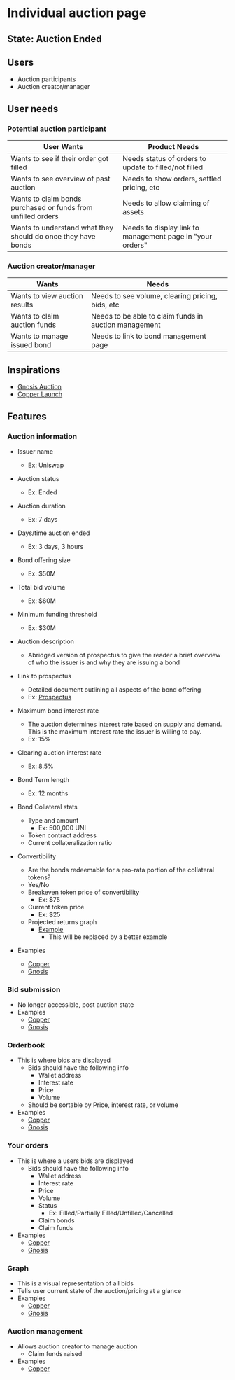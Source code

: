 # Individual auction page

## State: Auction Ended

## Users

- Auction participants
- Auction creator/manager

## User needs

### Potential auction participant

| User Wants                                                   | Product Needs                                             |
| ------------------------------------------------------------ | --------------------------------------------------------- |
| Wants to see if their order got filled                       | Needs status of orders to update to filled/not filled     |
| Wants to see overview of past auction                        | Needs to show orders, settled pricing, etc                |
| Wants to claim bonds purchased or funds from unfilled orders | Needs to allow claiming of assets                         |
| Wants to understand what they should do once they have bonds | Needs to display link to management page in "your orders" |

### Auction creator/manager

| Wants                         | Needs                                                 |
| ----------------------------- | ----------------------------------------------------- |
| Wants to view auction results | Needs to see volume, clearing pricing, bids, etc      |
| Wants to claim auction funds  | Needs to be able to claim funds in auction management |
| Wants to manage issued bond   | Needs to link to bond management page                 |

## Inspirations

- [Gnosis Auction](../../assets/gnosis/auction_page_post.png)
- [Copper Launch](../../assets/copper/auction_page_post.png)

## Features

### Auction information

- Issuer name
  - Ex: Uniswap
- Auction status
  - Ex: Ended
- Auction duration
  - Ex: 7 days
- Days/time auction ended
  - Ex: 3 days, 3 hours
- Bond offering size
  - Ex: \$50M
- Total bid volume
  - Ex: \$60M
- Minimum funding threshold
  - Ex: \$30M
- Auction description
  - Abridged version of prospectus to give the reader a brief overview of who the issuer is and why they are issuing a bond
- Link to prospectus
  - Detailed document outlining all aspects of the bond offering
  - Ex: [Prospectus](https://www.sec.gov/Archives/edgar/data/320193/000119312513184506/d527270d424b2.htm)
- Maximum bond interest rate
  - The auction determines interest rate based on supply and demand. This is the maximum interest rate the issuer is willing to pay.
  - Ex: 15%
- Clearing auction interest rate
  - Ex: 8.5%
- Bond Term length
  - Ex: 12 months
- Bond Collateral stats
  - Type and amount
    - Ex: 500,000 UNI
  - Token contract address
  - Current collateralization ratio
- Convertibility

  - Are the bonds redeemable for a pro-rata portion of the collateral tokens?
  - Yes/No
  - Breakeven token price of convertibility
    - Ex: \$75
  - Current token price
    - Ex: \$25
  - Projected returns graph
    - [Example](../../assets/convertible_bond_graph.png)
      - This will be replaced by a better example

- Examples
  - [Copper](../../assets/copper/auction_details_post.png)
  - [Gnosis](../../assets/gnosis/auction_details_post.png)

### Bid submission

- No longer accessible, post auction state
- Examples
  - [Copper](../../assets/copper/bidding_post.png)
  - [Gnosis](../../assets/gnosis/bidding_post.png)

### Orderbook

- This is where bids are displayed
  - Bids should have the following info
    - Wallet address
    - Interest rate
    - Price
    - Volume
  - Should be sortable by Price, interest rate, or volume
- Examples
  - [Copper](../../assets/copper/order_book.png)
  - [Gnosis](../../assets/gnosis/order_book.png)

### Your orders

- This is where a users bids are displayed
  - Bids should have the following info
    - Wallet address
    - Interest rate
    - Price
    - Volume
    - Status
      - Ex: Filled/Partially Filled/Unfilled/Cancelled
    - Claim bonds
    - Claim funds
- Examples
  - [Copper](../../assets/copper/order_book.png)
  - [Gnosis](../../assets/gnosis/my_orders_empty.png)

### Graph

- This is a visual representation of all bids
- Tells user current state of the auction/pricing at a glance
- Examples
  - [Copper](../../assets/copper/order_book_graph.png)
  - [Gnosis](../../assets/gnosis/order_book_graph.png)

### Auction management

- Allows auction creator to manage auction
  - Claim funds raised
- Examples
  - [Copper](../../assets/copper/auction_management.png)
